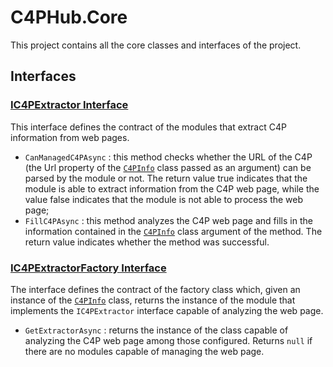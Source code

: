 # C4PHub.Core

This project contains all the core classes and interfaces of the project.

## Interfaces

### [IC4PExtractor Interface](Interfaces/IC4PExtractor.cs)

This interface defines the contract of the modules that extract C4P information from web pages.

- `CanManagedC4PAsync` : this method checks whether the URL of the C4P (the Url property of the [`C4PInfo`](Entities/C4PInfo.cs) class passed as an argument) can be parsed by the module or not. The return value true indicates that the module is able to extract information from the C4P web page, while the value false indicates that the module is not able to process the web page;
- `FillC4PAsync` : this method analyzes the C4P web page and fills in the information contained in the [`C4PInfo`](Entities/C4PInfo.cs) class argument of the method. The return value indicates whether the method was successful.

### [IC4PExtractorFactory Interface](Interfaces/IC4PExtractorFactory.cs)

The interface defines the contract of the factory class which, given an instance of the [`C4PInfo`](Entities/C4PInfo.cs) class, returns the instance of the module that implements the `IC4PExtractor` interface capable of analyzing the web page.

- `GetExtractorAsync` : returns the instance of the class capable of analyzing the C4P web page among those configured. Returns `null` if there are no modules capable of managing the web page.